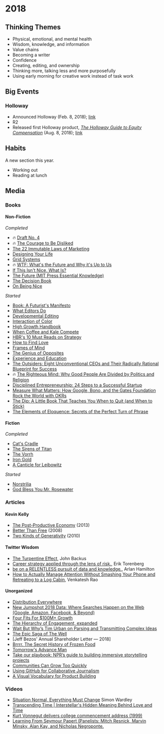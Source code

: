 # 2018

## Thinking Themes
* Physical, emotional, and mental health
* Wisdom, knowledge, and information
* Value chains
* Becoming a writer
* Confidence
* Creating, editing, and ownership
* Thinking more, talking less and more purposefully
* Using early morning for creative work instead of task work

## Big Events

### Holloway

* Announced Holloway (Feb. 8, 2018); [link](https://medium.com/holloway-guides/introducing-holloway-reliable-in-depth-knowledge-a560b3425ef7)
* R2
* Released first Holloway product, [*The Holloway Guide to Equity Compensation*](https://www.holloway.com/g/og-equity-compensation) (Aug. 8, 2018); [link](https://medium.com/holloway-guides/the-first-holloway-guide-88d6785ffb31)

## Habits
A new section this year.
* Working out
* Reading at lunch

## Media

### Books

#### Non-Fiction

*Completed*
* 🔥 [Draft No. 4](https://amzn.to/2N3m9Pp)
* 🔥 [The Courage to Be Disliked](https://amzn.to/2oXHz1G)
* [The 22 Immutable Laws of Marketing](https://amzn.to/2Qk8UaP)
* [Designing Your Life](https://amzn.to/2oWacwh)
* [Grid Systems](https://amzn.to/2N4qjGw)
* 🔥 [WTF: What's the Future and Why it's Up to Us](https://amzn.to/2x3ooaC)
* [If This Isn't Nice, What Is?](https://amzn.to/2N5ialc)
* [The Future (MIT Press Essential Knowledge)](https://amzn.to/2O3zOlX)
* [The Decision Book](https://amzn.to/2Qi9NAR)
* [On Being Nice](https://amzn.to/2N1p2A9)

*Started*
* [Book: A Futurist's Manifesto](https://amzn.to/2wYISBi)
* [What Editors Do](https://amzn.to/2CGYK1l)
* [Developmental Editing](https://amzn.to/2oWaW4x)
* [Interaction of Color](https://amzn.to/2MZlAWR)
* [High Growth Handbook](https://amzn.to/2N2ZqD1)
* [When Coffee and Kale Compete](https://amzn.to/2x3pkeT)
* [HBR's 10 Must Reads on Strategy](https://amzn.to/2wXHAHu)
* [How to Find Love](https://amzn.to/2oWGrf5)
* [Frames of Mind](https://amzn.to/2N14CaG)
* [The Genius of Opposites](https://amzn.to/2O60B14)
* [Experience and Education](https://amzn.to/2oTAG1z)
* [The Outsiders: Eight Unconventional CEOs and Their Radically Rational Blueprint for Success](https://amzn.to/2MYLh9X)
* 🔥 [The Righteous Mind: Why Good People Are Divided by Politics and Religion](https://amzn.to/2QPzv03)
* [Disciplined Entrepreneurship: 24 Steps to a Successful Startup](https://amzn.to/2OMrxD6)
* [Measure What Matters: How Google, Bono, and the Gates Foundation Rock the World with OKRs](https://amzn.to/2Nu87Xi)
* [The Dip: A Little Book That Teaches You When to Quit (and When to Stick)](https://amzn.to/2xAHR3s)
* [The Elements of Eloquence: Secrets of the Perfect Turn of Phrase](https://www.amazon.com/Elements-Eloquence-Secrets-Perfect-Phrase-ebook/dp/B00INIXG4I)


#### Fiction

*Completed*
* [Cat's Cradle](https://amzn.to/2oYWadf)
* [The Sirens of Titan](https://amzn.to/2oXprW4)
* [The Vorrh](https://amzn.to/2oVudmT)
* [Iron Gold](https://amzn.to/2wXE8fc)
* [A Canticle for Leibowitz](https://amzn.to/2x374m3)

*Started*
* [Norstrilia](https://amzn.to/2QlCux0)
* [God Bless You Mr. Rosewater](https://amzn.to/2N30SVZ)


### Articles

#### Kevin Kelly
* [The Post-Productive Economy](https://kk.org/thetechnium/the-post-produc/) (2013)
* [Better Than Free](https://kk.org/thetechnium/better-than-fre/) (2008)
* [Two Kinds of Generativity](https://kk.org/thetechnium/two-kinds-of-ge/) (2010)


#### Twitter Wisdom
* [The Turpentine Effect](https://twitter.com/backus/status/1002714624624431104?s=12), John Backus
* [Career strategy applied through the lens of risk.](https://twitter.com/eriktorenberg/status/1044089414673035265), Erik Torenberg
* [be on a RELENTLESS pursuit of data and knowledge.](https://twitter.com/ArlanWasHere/status/1046045215012917248), Arlan Hamilton
* [How to Actually Manage Attention Without Smashing Your Phone and Retreating to a Log Cabin](https://twitter.com/vgr/status/1047925106423603200?s=12), Venkatesh Rao

#### Unorganized
* [Distribution Everywhere](https://book.pressbooks.com/chapter/distribution-everywhere-andrew-savikas)
* [New Jumpshot 2018 Data: Where Searches Happen on the Web (Google, Amazon, Facebook, & Beyond)](https://sparktoro.com/blog/new-jumpshot-2018-data-where-searches-happen-on-the-web-google-amazon-facebook-beyond/)
* [Four Fits For $100M+ Growth](https://brianbalfour.com/four-fits-growth-framework)
* [The Hierarchy of Engagement, expanded](https://medium.com/@sarahtavel/the-hierarchy-of-engagement-expanded-648329d60804)
* [Wait But Why’s Tim Urban on Parsing and Transmitting Complex Ideas](http://firstround.com/review/wait-but-whys-tim-urban-on-parsing-and-transmitting-complex-ideas/)
* [The Epic Saga of The Well](https://www.wired.com/1997/05/ff-well/)
* [Jeff Bezos' Annual Shareholder Letter — 2018]
* [Brrrr. The Secret History of Frozen Food](https://www.wired.com/2017/05/brrrr-secret-history-frozen-food/)
* [Tomorrow's Advance Man](https://www.newyorker.com/magazine/2015/05/18/tomorrows-advance-man)
* [Take our playbook: NPR’s guide to building immersive storytelling projects](https://training.npr.org/digital/take-our-playbook-nprs-guide-to-building-immersive-storytelling-projects/)
* [Communities Can Grow Too Quickly](https://hunterwalk.com/2018/07/14/communities-can-grow-too-quickly/)
* [Using GitHub for Collaborative Journalism](https://beta.newatoms.com/using-github-for-collaborative-journalism-7c05b53a85d5)
* [A Visual Vocabulary for Product Building](https://productlogic.org/2014/09/13/the-product-triangle-a-visual-vocabulary-for-product-building/)

### Videos

* [Situation Normal, Everything Must Change](https://www.youtube.com/watch?v=Ty6pOVEc3bA&list=LL9u4XcoAKmH_ZFXTVY1nytg&t=9s&index=5) Simon Wardley
* [Transcending Time | Interstellar's Hidden Meaning Behind Love and Time](https://www.youtube.com/watch?v=t6kqaip7WS4&list=LL9u4XcoAKmH_ZFXTVY1nytg&t=1s&index=9)
* [Kurt Vonnegut delivers college commencement address (1999)](https://www.youtube.com/watch?v=jIselfzgtO0&list=LL9u4XcoAKmH_ZFXTVY1nytg&t=1s&index=10)
* [Learning From Seymour Papert (Panelists: Mitch Resnick, Marvin Minsky, Alan Kay, and Nicholas Negroponte.](https://www.youtube.com/watch?v=Pvgef9ABDUc)
